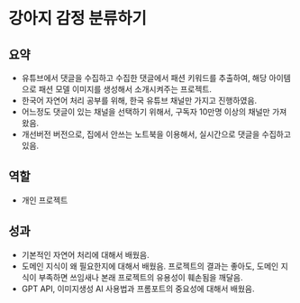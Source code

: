 # 강아지 감정 분류하기

## 요약

- 유튜브에서 댓글을 수집하고 수집한 댓글에서 패션 키워드를 추출하여, 해당 아이템으로 패션 모델 이미지를 생성해서 소개시켜주는 프로젝트.
- 한국어 자연어 처리 공부를 위해, 한국 유튜브 채널만 가지고 진행하였음.
- 어느정도 댓글이 있는 채널을 선택하기 위해서, 구독자 10만명 이상의 채널만 가져왔음.
- 개선버전 버전으로, 집에서 안쓰는 노트북을 이용해서, 실시간으로 댓글을 수집하고 있음.

## 역할

- 개인 프로젝트

## 성과

- 기본적인 자연어 처리에 대해서 배웠음.
- 도메인 지식이 왜 필요한지에 대해서 배웠음. 프로젝트의 결과는 좋아도, 도메인 지식이 부족하면 쓰임새나 본래 프로젝트의 유용성이 훼손됨을 깨달음.
- GPT API, 이미지생성 AI 사용법과 프롬포트의 중요성에 대해서 배웠음.
